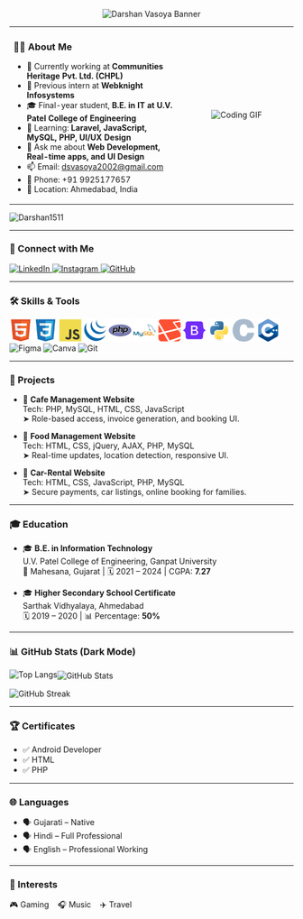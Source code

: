 <p align="center">
  <img src="https://capsule-render.vercel.app/api?type=waving&color=012D3A&height=250&section=header&text=Darshan%20Vasoya&fontColor=ffffff&fontSize=45&fontAlignY=35&desc=Web%20Developer%20from%20India%20🇮🇳&descAlignY=60&descAlign=50&descFontColor=ffffff" alt="Darshan Vasoya Banner" />
</p>

<table>
<tr>
<td width="60%">

### 👨‍💻 About Me

- 🔭 Currently working at **Communities Heritage Pvt. Ltd. (CHPL)**  
- 💼 Previous intern at **Webknight Infosystems**  
- 🎓 Final-year student, **B.E. in IT at U.V. Patel College of Engineering**  
- 🌱 Learning: **Laravel, JavaScript, MySQL, PHP, UI/UX Design**  
- 💬 Ask me about **Web Development, Real-time apps, and UI Design**  
- 📫 Email: [dsvasoya2002@gmail.com](mailto:dsvasoya2002@gmail.com)  
- 📱 Phone: +91 9925177657  
- 📍 Location: Ahmedabad, India

</td>
<td align="center">
  <img src="https://camo.githubusercontent.com/2366b34bb903c09617990fb5fff4622f3e941349e846ddb7e73df872a9d21233/68747470733a2f2f63646e2e6472696262626c652e636f6d2f75736572732f3733303730332f73637265656e73686f74732f363538313234332f6176656e746f2e676966" width="350" alt="Coding GIF">
</td>
</tr>
</table>

<p align="left">
  <img src="https://komarev.com/ghpvc/?username=Darshan1511&label=Profile%20views&color=0e75b6&style=flat" alt="Darshan1511" />
</p>

---

### 🔗 Connect with Me

<p align="left">
  <a href="https://www.linkedin.com/in/darshan-vasoya-8a3761205" target="_blank">
    <img src="https://raw.githubusercontent.com/rahuldkjain/github-profile-readme-generator/master/src/images/icons/Social/linked-in-alt.svg" alt="LinkedIn" height="30" width="40" />
  </a>
  <a href="https://instagram.com/darshan_vasoya_1511" target="_blank">
    <img src="https://raw.githubusercontent.com/rahuldkjain/github-profile-readme-generator/master/src/images/icons/Social/instagram.svg" alt="Instagram" height="30" width="40" />
  </a>
  <a href="https://github.com/Darshan1511" target="_blank">
    <img src="https://raw.githubusercontent.com/rahuldkjain/github-profile-readme-generator/master/src/images/icons/Social/github.svg" alt="GitHub" height="30" width="40" />
  </a>
</p>

---

### 🛠️ Skills & Tools

<p align="left">
  <img src="https://raw.githubusercontent.com/devicons/devicon/master/icons/html5/html5-original.svg" alt="HTML" width="40" height="40"/>
  <img src="https://raw.githubusercontent.com/devicons/devicon/master/icons/css3/css3-original.svg" alt="CSS" width="40" height="40"/>
  <img src="https://raw.githubusercontent.com/devicons/devicon/master/icons/javascript/javascript-original.svg" alt="JavaScript" width="40" height="40"/>
  <img src="https://raw.githubusercontent.com/devicons/devicon/master/icons/jquery/jquery-original.svg" alt="jQuery" width="40" height="40"/>
  <img src="https://raw.githubusercontent.com/devicons/devicon/master/icons/php/php-original.svg" alt="PHP" width="40" height="40"/>
  <img src="https://raw.githubusercontent.com/devicons/devicon/master/icons/mysql/mysql-original-wordmark.svg" alt="MySQL" width="40" height="40"/>
  <img src="https://raw.githubusercontent.com/devicons/devicon/master/icons/laravel/laravel-plain.svg" alt="Laravel" width="40" height="40"/>
  <img src="https://raw.githubusercontent.com/devicons/devicon/master/icons/bootstrap/bootstrap-plain.svg" alt="Bootstrap" width="40" height="40"/>
  <img src="https://raw.githubusercontent.com/devicons/devicon/master/icons/python/python-original.svg" alt="Python" width="40" height="40"/>
  <img src="https://raw.githubusercontent.com/devicons/devicon/master/icons/c/c-original.svg" alt="C" width="40" height="40"/>
  <img src="https://raw.githubusercontent.com/devicons/devicon/master/icons/cplusplus/cplusplus-original.svg" alt="C++" width="40" height="40"/>
  <img src="https://www.vectorlogo.zone/logos/figma/figma-icon.svg" alt="Figma" width="40" height="40"/>
  <img src="https://www.vectorlogo.zone/logos/canva/canva-icon.svg" alt="Canva" width="40" height="40"/>
  <img src="https://www.vectorlogo.zone/logos/git-scm/git-scm-icon.svg" alt="Git" width="40" height="40"/>
</p>

---

### 🚀 Projects

- 🔹 **Cafe Management Website**  
  Tech: PHP, MySQL, HTML, CSS, JavaScript  
  ➤ Role-based access, invoice generation, and booking UI.

- 🔹 **Food Management Website**  
  Tech: HTML, CSS, jQuery, AJAX, PHP, MySQL  
  ➤ Real-time updates, location detection, responsive UI.

- 🔹 **Car-Rental Website**  
  Tech: HTML, CSS, JavaScript, PHP, MySQL  
  ➤ Secure payments, car listings, online booking for families.

---

### 🎓 Education

- 🎓 **B.E. in Information Technology**  
  U.V. Patel College of Engineering, Ganpat University  
  📍 Mahesana, Gujarat | 🗓️ 2021 – 2024 | CGPA: **7.27**

- 🎓 **Higher Secondary School Certificate**  
  Sarthak Vidhyalaya, Ahmedabad  
  🗓️ 2019 – 2020 | 📊 Percentage: **50%**

---

### 📊 GitHub Stats (Dark Mode)

<p>
  <img align="left" src="https://github-readme-stats.vercel.app/api/top-langs?username=Darshan1511&show_icons=true&locale=en&layout=compact&theme=radical" alt="Top Langs" />
</p>

<p>
  <img align="center" src="https://github-readme-stats.vercel.app/api?username=Darshan1511&show_icons=true&locale=en&theme=radical" alt="GitHub Stats" />
</p>

<p>
  <img align="center" src="https://github-readme-streak-stats.herokuapp.com/?user=Darshan1511&theme=radical" alt="GitHub Streak" />
</p>

---

### 🏆 Certificates

- ✅ Android Developer  
- ✅ HTML  
- ✅ PHP

---

### 🌐 Languages

- 🗣️ Gujarati – Native  
- 🗣️ Hindi – Full Professional  
- 🗣️ English – Professional Working

---

### 🎯 Interests

🎮 Gaming &nbsp;&nbsp; 🎧 Music &nbsp;&nbsp; ✈️ Travel  
